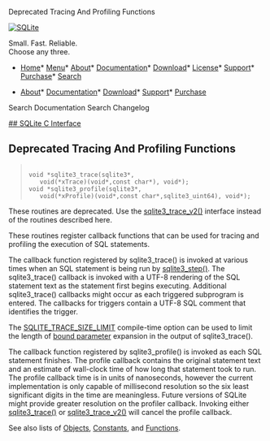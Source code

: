 




Deprecated Tracing And Profiling Functions




[![SQLite](../images/sqlite370_banner.gif)](../index.html)


Small. Fast. Reliable.  
Choose any three.


* [Home](../index.html)* [Menu](javascript:void(0))* [About](../about.html)* [Documentation](../docs.html)* [Download](../download.html)* [License](../copyright.html)* [Support](../support.html)* [Purchase](../prosupport.html)* [Search](javascript:void(0))




* [About](../about.html)* [Documentation](../docs.html)* [Download](../download.html)* [Support](../support.html)* [Purchase](../prosupport.html)






Search Documentation
Search Changelog









[## SQLite C Interface](../c3ref/intro.html)
## Deprecated Tracing And Profiling Functions




> ```
> 
> void *sqlite3_trace(sqlite3*,
>    void(*xTrace)(void*,const char*), void*);
> void *sqlite3_profile(sqlite3*,
>    void(*xProfile)(void*,const char*,sqlite3_uint64), void*);
> 
> ```



These routines are deprecated. Use the [sqlite3\_trace\_v2()](../c3ref/trace_v2.html) interface
instead of the routines described here.


These routines register callback functions that can be used for
tracing and profiling the execution of SQL statements.


The callback function registered by sqlite3\_trace() is invoked at
various times when an SQL statement is being run by [sqlite3\_step()](../c3ref/step.html).
The sqlite3\_trace() callback is invoked with a UTF\-8 rendering of the
SQL statement text as the statement first begins executing.
Additional sqlite3\_trace() callbacks might occur
as each triggered subprogram is entered. The callbacks for triggers
contain a UTF\-8 SQL comment that identifies the trigger.


The [SQLITE\_TRACE\_SIZE\_LIMIT](../compile.html#trace_size_limit) compile\-time option can be used to limit
the length of [bound parameter](../lang_expr.html#varparam) expansion in the output of sqlite3\_trace().


The callback function registered by sqlite3\_profile() is invoked
as each SQL statement finishes. The profile callback contains
the original statement text and an estimate of wall\-clock time
of how long that statement took to run. The profile callback
time is in units of nanoseconds, however the current implementation
is only capable of millisecond resolution so the six least significant
digits in the time are meaningless. Future versions of SQLite
might provide greater resolution on the profiler callback. Invoking
either [sqlite3\_trace()](../c3ref/profile.html) or [sqlite3\_trace\_v2()](../c3ref/trace_v2.html) will cancel the
profile callback.


See also lists of
 [Objects](../c3ref/objlist.html),
 [Constants](../c3ref/constlist.html), and
 [Functions](../c3ref/funclist.html).


